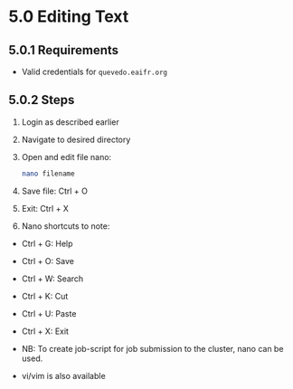 # 5.0 Editing Text

## 5.0.1 Requirements
- Valid credentials for `quevedo.eaifr.org`

## 5.0.2 Steps
1. Login as described earlier  
2. Navigate to desired directory  
3. Open and edit file nano:
   ```bash
   nano filename
   ```
4. Save file: Ctrl + O

5. Exit: Ctrl + X

6. Nano shortcuts to note:

- Ctrl + G: Help
- Ctrl + O: Save
- Ctrl + W: Search
- Ctrl + K: Cut
- Ctrl + U: Paste
- Ctrl + X: Exit

- NB: To create job-script for job submission to the cluster, nano can be used. 
- vi/vim is also available